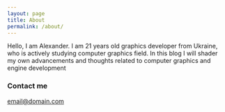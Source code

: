 ```yaml
---
layout: page
title: About
permalink: /about/
---
```


Hello, I am Alexander. I am 21 years old graphics developer from Ukraine, who is actively studying computer graphics field. In this blog I will shader my own advancements and thoughts related to computer graphics and engine development

### Contact me

[email@domain.com](mailto:akrysanchuk@gmail.com)
